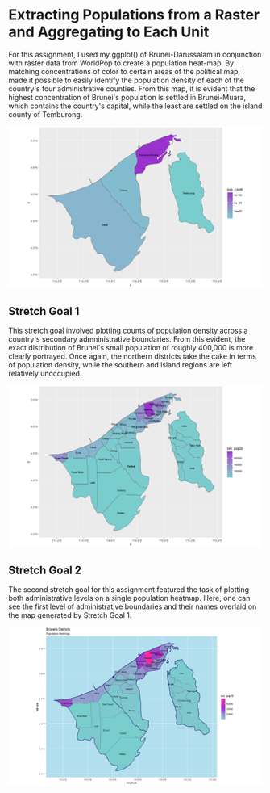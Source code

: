 # Extracting Populations from a Raster and Aggregating to Each Unit

For this assignment, I used my ggplot() of Brunei-Darussalam in conjunction with raster data from WorldPop to create a population heat-map. By matching concentrations of color to certain areas of the political map, I made it possible to easily identify the population density of each of the country's four administrative counties. From this map, it is evident that the highest concentration of Brunei's population is settled in Brunei-Muara, which contains the country's capital, while the least are settled on the island county of Temburong. 

![population map](assign2_plot.png) 

## Stretch Goal 1

This stretch goal involved plotting counts of population density across a country's secondary admninistrative boundaries. From this evident, the exact distribution of Brunei's small population of roughly 400,000 is more clearly portrayed. Once again, the northern districts take the cake in terms of population density, while the southern and island regions are left relatively unoccupied. 

![stretch 1](assign2_stretch1_plot.png)

## Stretch Goal 2

The second stretch goal for this assignment featured the task of plotting both administrative levels on a single population heatmap. Here, one can see the first level of administrative boundaries and their names overlaid on the map generated by Stretch Goal 1. 

![stretch 2](assign2_stretch2_plot.png)

